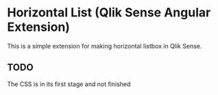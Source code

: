 # Horizontal List (Qlik Sense Angular Extension)

This is a simple extension for making horizontal listbox in Qlik Sense. 

## TODO
The CSS is in its first stage and not finished
